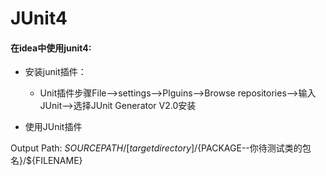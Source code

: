 # JUnit4

#### 在idea中使用junit4:

* 安装junit插件：

  * Unit插件步骤File-->settings-->Plguins-->Browse repositories-->输入JUnit-->选择JUnit Generator V2.0安装

    

* 使用JUnit插件

 

 

Output Path: ${SOURCEPATH}/[target directory]/${PACKAGE--你待测试类的包名}/${FILENAME}
